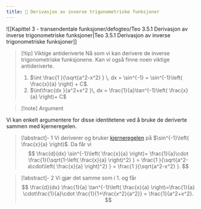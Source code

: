 ```yaml
---
title: 📄 Derivasjon av inverse trigonometriske funksjoner
---
```


![[Kapittel 3 - transendentale funksjoner/defogteo/Teo 3.5.1 Derivasjon av inverse trigonometriske funksjoner|Teo 3.5.1 Derivasjon av inverse trigonometriske funksjoner]]



> [!tip] Viktige antideriverte
> Nå som vi kan derivere de inverse trigonometriske funksjonene. Kan vi også finne noen viktige antideriverte.
> 1. $\int \frac{1 }{\sqrt{a^2-x^2} } \, dx = \sin^{-1} = \sin^{-1}\left( \frac{x}{a} \right) + C$.
> 2. $\int\frac{dx }{a^2+x^2 }\, dx = \frac{1}{a}\tan^{-1}\left( \frac{x}{a} \right)+ C$


> [!note] Argument 
> 

Vi kan enkelt argumentere for disse identitetene ved å bruke de deriverte sammen med kjerneregelen.

> [!abstract]-  1
> Vi deriverer og bruker [kjerneregelen](Kapittel%202%20-%20derivasjon/2.4.1%20Kjerneregelen.md) på $\sin^{-1}\left( \frac{x}{a} \right)$. Da får vi 
> $$
>  \frac{d}{dx} \sin^{-1}\left( \frac{x}{a} \right)= \frac{1}{a}\cdot \frac{1}{\sqrt{1-\left( \frac{x}{a} \right)^2} } = \frac{1 }{\sqrt{a^2-a\cdot\left( \frac{x}{a} \right)^2}  }  = \frac{1 }{\sqrt{a^2-x^2}  }. 
>  $$


> [!abstract]- 2
> Vi gjør det samme som i 1. og får
> $$
>  \frac{d}{dx} \frac{1}{a} \tan^{-1}\left( \frac{x}{a} \right)=\frac{1}{a} \cdot\frac{1}{a}\cdot \frac{1}{1+\frac{x^2}{a^2}} = \frac{1}{a^2+x^2}. 
>  $$
>  